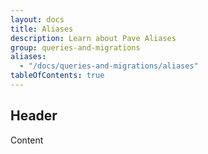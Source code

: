 ```yaml
---
layout: docs
title: Aliases
description: Learn about Pave Aliases
group: queries-and-migrations
aliases:
  - "/docs/queries-and-migrations/aliases"
tableOfContents: true
---
```


## Header

Content
